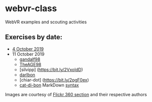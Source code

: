 # webvr-class
WebVR examples and scouting activities

## Exercises by date:

* [4 October 2019](https://vrlab-univaq.github.io/webvr-class/20191004/)
* 11 October 2019 
    * [gandalf98](https://bit.ly/35qHnMM)
    * [TheAGE98](https://bit.ly/2nGUybk)
    * [silvipp] (https://bit.ly/2VxoIdD)
    * [darlbon](https://bit.ly/35uFqyW)
    * [chiar-dot] (https://bit.ly/2pgF0ex)
   * [cat-di-bon](https://bit.ly/35pVEJj)
MarkDown [syntax](https://help.github.com/en/articles/basic-writing-and-formatting-syntax)


Images are courtesy of [Flickr 360 section](https://www.flickr.com/photos/tags/360/) and their respective authors

